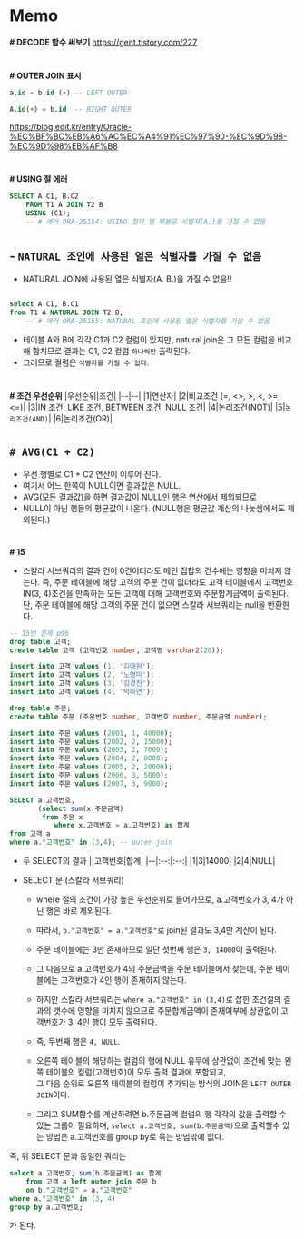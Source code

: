 # Memo

**# DECODE 함수 써보기**
https://gent.tistory.com/227

#

**# OUTER JOIN 표시**
```sql
a.id = b.id (+) -- LEFT OUTER

A.id(+) = b.id  -- RIGHT OUTER
```

https://blog.edit.kr/entry/Oracle-%EC%BF%BC%EB%A6%AC%EC%A4%91%EC%97%90-%EC%9D%98-%EC%9D%98%EB%AF%B8

#

**# USING 절 에러**
```SQL
SELECT A.C1, B.C2
    FROM T1 A JOIN T2 B
    USING (C1);
    -- # 에러 ORA-25154: USING 절의 열 부분은 식별자(A.)를 가질 수 없음
```

#

## - **`NATURAL 조인에 사용된 열은 식별자를 가질 수 없음`**

- NATURAL JOIN에 사용된 열은 식별자(A. B.)을 가질 수 없음!!

```sql

select A.C1, B.C1
from T1 A NATURAL JOIN T2 B;
    -- # 에러 ORA-25155: NATURAL 조인에 사용된 열은 식별자를 가질 수 없음
```

- 테이블 A와 B에 각각 C1과 C2 컬럼이 있지만, natural join은 그 모든 컬럼을 비교해 합치므로 결과는 C1, C2 컬럼 `하나씩만` 출력된다.
- 그러므로 컬럼은 `식별자를 가질 수 없다`.

#

**# 조건 우선순위**
|우선순위|조건|
|--|--|
|1|연산자|
|2|비교조건 (=, <>, >, <, >=, <=)|
|3|IN 조건, LIKE 조건, BETWEEN 조건, NULL 조건|
|4|논리조건(NOT)|
|5|`논리조건(AND)`|
|6|논리조건(OR)|

#

## `# AVG(C1 + C2)`
- 우선 행별로 C1 + C2 연산이 이루어 진다.
- 여기서 어느 한쪽이 NULL이면 결과값은 NULL.
- AVG(모든 결과값)을 하면 결과값이 NULL인 행은 연산에서 제외되므로
- NULL이 아닌 행들의 평균값이 나온다. (NULL행은 평균값 계산의 나눗셈에서도 제외된다.)

#

**# 15**

- 스칼라 서브쿼리의 결과 건이 0건이더라도 메인 집합의 건수에는 영향을 미치지 않는다. 즉, 주문 테이블에 해당 고객의 주문 건이 없더라도 고객 테이블에서 고객번호 IN(3, 4)조건을 만족하는 모든 고객에 대해 고객번호와 주문합계금액이 출력된다. 단, 주문 테이블에 해당 고객의 주문 건이 없으면 스칼라 서브쿼리는 null을 반환한다. 

```sql
-- 15번 문제 p96
drop table 고객;
create table 고객 (고객번호 number, 고객명 varchar2(20));

insert into 고객 values (1, '김대원');
insert into 고객 values (2, '노영미');
insert into 고객 values (3, '김경진');
insert into 고객 values (4, '박하연');

drop table 주문;
create table 주문 (주문번호 number, 고객번호 number, 주문금액 number);

insert into 주문 values (2001, 1, 40000);
insert into 주문 values (2002, 2, 15000);
insert into 주문 values (2003, 2, 7000);
insert into 주문 values (2004, 2, 8000);
insert into 주문 values (2005, 2, 20000);
insert into 주문 values (2006, 3, 5000);
insert into 주문 values (2007, 3, 9000);

SELECT a.고객번호,
       (select sum(x.주문금액)
        from 주문 x
           where x.고객번호 = a.고객번호) as 합계
from 고객 a
where a."고객번호" in (3,4); -- outer join

```
- 두 SELECT의 결과
  ||고객번호|합계|
  |--|:--:|:--:|
  |1|3|14000|
  |2|4|NULL|

- SELECT 문 (스칼라 서브쿼리)
  - where 절의 조건이 가장 높은 우선순위로 들어가므로, 
    a.고객번호가 3, 4가 아닌 행은 바로 제외된다. 
  - 따라서, `b."고객번호" = a."고객번호"`로 join된 결과도 3,4만 계산이 된다.
  - 주문 테이블에는 3만 존재하므로 일단 첫번째 행은 `3, 14000`이 출력된다.
  - 그 다음으로 a.고객번호가 4의 주문금액을 주문 테이블에서 찾는데, 주문 테이블에는 고객번호가 4인 행이 존재하지 않는다.
  - 하지만 스칼라 서브쿼리는 `where a."고객번호" in (3,4)`로 잡힌 조건절의 결과의 갯수에 영향을 미치지 않으므로 주문합계금액이 존재여부에 상관없이 고객번호가 3, 4인 행이 모두 출력된다.
  - 즉, 두번째 행은 `4, NULL`.

  - 오른쪽 테이블의 해당하는 컬럼의 행에 NULL 유무에 상관없이 조건에 맞는 왼쪽 테이블의 컬럼(고객번호)이 모두 출력 결과에 포함되고,  
  그 다음 순위로 오른쪽 테이블의 컬럼이 추가되는 방식의 JOIN은 `LEFT OUTER JOIN`이다.

  - 그리고 SUM함수를 계산하려면 b.주문금액 컬럼의 행 각각의 값을 출력할 수 있는 그룹이 필요하며, `select a.고객번호, sum(b.주문금액)`으로 출력할수 있는 방법은 a.고객번호를 group by로 묶는 방법밖에 없다.

즉, 위 SELECT 문과 동일한 쿼리는
```sql
select a.고객번호, sum(b.주문금액) as 합계
    from 고객 a left outer join 주문 b
    on b."고객번호" = a."고객번호"
where a."고객번호" in (3, 4)
group by a.고객번호;
```
가 된다.

#
